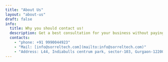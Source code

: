 ```yaml
---
title: "About Us"
layout: "about-us"
draft: false
info: 
  title: Why you should contact us!
  description: Get a best consultation for your business without paying anything. We'll suggest what's best for your business and according to your budget. We deliver best quality as per our commitment and offer affordable price which you can not get anywhere in world.
  contacts: 
    - "phone: +91 9990044923"
    - "Mail: [info@sorreltech.com](mailto:info@sorreltech.com)"
    - "Address: L44, Indiabulls centrum park, sector-103, Gurgaon-122006"
---
```

